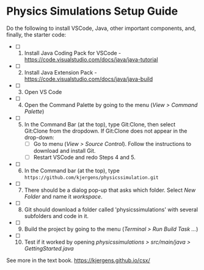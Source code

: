 # Physics Simulations Setup Guide
Do the following to install VSCode, Java, other important components, and, finally, the starter code:
- [ ] 1. Install Java Coding Pack for VSCode - https://code.visualstudio.com/docs/java/java-tutorial
- [ ] 2. Install Java Extension Pack - https://code.visualstudio.com/docs/java/java-build
- [ ] 3. Open VS Code
- [ ] 4. Open the Command Palette by going to the menu (*View > Command Palette*)
- [ ] 5. In the Command Bar (at the top), type Git:Clone, then select Git:Clone from the dropdown.
      If Git:Clone does not appear in the drop-down:
     - [ ] Go to menu (*View > Source Control*). Follow the instructions to download and install Git.
     - [ ] Restart VSCode and redo Steps 4 and 5.
- [ ] 6. In the Command bar (at the top), type `https://github.com/kjergens/physicssimulation.git` 
- [ ] 7. There should be a dialog pop-up that asks which folder. Select *New Folder* and name it *workspace*.
- [ ] 8. Git should download a folder called 'physicssimulations' with several subfolders and code in it.
- [ ] 9. Build the project by going to the menu (*Terminal > Run Build Task ...*)
- [ ] 10. Test if it worked by opening *physicssimulations > src/main/java > GettingStarted.java*



See more in the text book. https://kjergens.github.io/csx/

